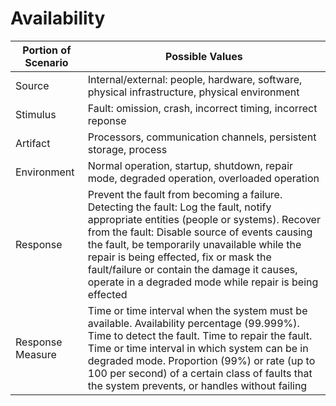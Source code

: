 # Availability

| Portion of Scenario | Possible Values |
| - | - |
| Source | Internal/external: people, hardware, software, physical infrastructure, physical environment |
| Stimulus | Fault: omission, crash, incorrect timing, incorrect reponse |
| Artifact | Processors, communication channels, persistent storage, process |
| Environment | Normal operation, startup, shutdown, repair mode, degraded operation, overloaded operation |
| Response | Prevent the fault from becoming a failure. Detecting the fault: Log the fault, notify appropriate entities (people or systems). Recover from the fault: Disable source of events causing the fault, be temporarily unavailable while the repair is being effected, fix or mask the fault/failure or contain the damage it causes, operate in a degraded mode while repair is being effected |
| Response Measure | Time or time interval when the system must be available. Availability percentage (99.999%). Time to detect the fault. Time to repair the fault. Time or time interval in which system can be in degraded mode. Proportion (99%) or rate (up to 100 per second) of a certain class of faults that the system prevents, or handles without failing |
